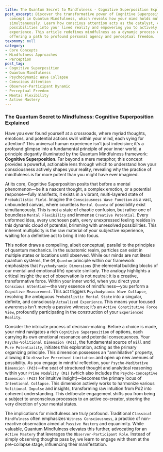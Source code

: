 ```yaml
---
title: The Quantum Secret to Mindfulness - Cognitive Superposition Explained
post_excerpt: Discover the transformative power of Cognitive Superposition, a core
  concept in Quantum Mindfulness, which reveals how your mind holds multiple potentials
  simultaneously. Learn how conscious attention acts as the catalyst, collapsing these
  possibilities into your lived reality and empowering you to actively shape your
  experience. This article redefines mindfulness as a dynamic process of co-creation,
  offering a path to profound personal agency and perceptual freedom.
taxonomy: null
category:
- Core Concepts
- Mindfulness Approaches
- Perception
post_tag:
- Cognitive Superposition
- Quantum Mindfulness
- Psychodynamic Wave Collapse
- Conscious Attention
- Observer-Participant Dynamic
- Perceptual Freedom
- Mental Flexibility
- Active Mastery
---
```

### The Quantum Secret to Mindfulness: Cognitive Superposition Explained

Have you ever found yourself at a crossroads, where myriad thoughts, emotions, and potential actions swirl within your mind, each vying for attention? This universal human experience isn't just indecision; it's a profound glimpse into a fundamental principle of your inner world, a principle elegantly illuminated by the Quantum Mindfulness framework: **Cognitive Superposition**. Far beyond a mere metaphor, this concept provides a powerful, actionable lens through which to understand how your consciousness actively shapes your reality, revealing why the practice of mindfulness is far more potent than you might have ever imagined.

At its core, Cognitive Superposition posits that before a mental phenomenon—be it a nascent thought, a complex emotion, or a potential response—fully manifests, it exists in a vibrant, multi-layered state of `Probabilistic Field`. Imagine the `Consciousness Wave Function` as a vast, unbounded canvas, where countless `Mental Quanta` of possibility exist simultaneously. This is not a state of chaotic confusion, but rather one of boundless `Mental Flexibility` and immense `Creative Potential`. Every unformed idea, every unchosen path, every unexpressed feeling resides in this dynamic cloud of potential, brimming with unresolved possibilities. This inherent multiplicity is the raw material of your subjective experience, waiting for a definitive act to bring it into focus.

This notion draws a compelling, albeit conceptual, parallel to the principles of quantum mechanics. In the subatomic realm, particles can exist in multiple states or locations until observed. While our minds are not literal quantum systems, the `QM_Quantum` principle within our framework emphasizes that `Psychodynamic Dimensions` (the elemental building blocks of our mental and emotional life) operate similarly. The analogy highlights a critical insight: the act of observation is not neutral; it is a creative, transformative force. Within your inner world, when you direct your `Conscious Attention`—the very essence of mindfulness—you perform a `Cognitive Measurement`. This act triggers `Psychodynamic Wave Collapse`, resolving the ambiguous `Probabilistic Mental State` into a singular, definite, and consciously `Actualized Experience`. This means your focused awareness isn't merely a passive witness; it’s an `Active Constitutive Force View`, profoundly participating in the construction of your `Experienced Reality`.

Consider the intricate process of decision-making. Before a choice is made, your mind navigates a rich `Cognitive Superposition` of options, each carrying its own emotional resonance and potential consequences. Your `Psycho-Volitional Dimension (Pd1)`, the fundamental source of `Will` and `Pure Potentiality`, initiates this exploration, acting as the primary organizing principle. This dimension possesses an "annihilative" property, allowing it to `dissolve Perceived Limitation` and open up new avenues of possibility. As you engage in mindful reflection, your `Psycho-Meditative Dimension (Pd3)`—the seat of structured thought and analytical reasoning within your `Prime Modality (M1)` (which also includes the `Psycho-Conceptive Dimension (Pd2)` for intuitive insight)—becomes the primary locus of `Intentional Collapse`. This dimension actively works to harmonize various `Volitional Impulse` and insights, transforming raw intuition from Pd2 into coherent understanding. This deliberate engagement shifts you from being a subject to unconscious processes to an active co-creator, steering the very direction of your mental states.

The implications for mindfulness are truly profound. Traditional `Classical Mindfulness` often emphasizes `Witness Consciousness`, a practice of non-reactive observation aimed at `Passive Mastery` and equanimity. While valuable, Quantum Mindfulness elevates this further, advocating for an `Active Mastery` that leverages the `Observer-Participant Role`. Instead of simply observing thoughts pass by, we learn to engage with them at the pre-collapse stage, influencing their manifestation.